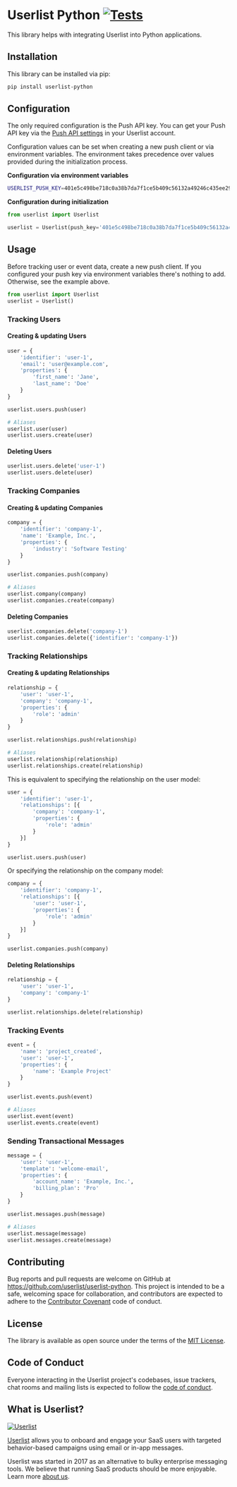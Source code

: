 # Userlist Python [![Tests](https://github.com/userlist/userlist-python/actions/workflows/test.yml/badge.svg)](https://github.com/userlist/userlist-python/actions/workflows/test.yml)

This library helps with integrating Userlist into Python applications.

## Installation

This library can be installed via pip:

```bash
pip install userlist-python
```

## Configuration

The only required configuration is the Push API key. You can get your Push API key via the [Push API settings](https://app.userlist.com/settings/push) in your Userlist account.

Configuration values can be set when creating a new push client or via environment variables. The environment takes precedence over values provided during the initialization process.

**Configuration via environment variables**

```bash
USERLIST_PUSH_KEY=401e5c498be718c0a38b7da7f1ce5b409c56132a49246c435ee296e07bf2be39
```

**Configuration during initialization**

```python
from userlist import Userlist

userlist = Userlist(push_key='401e5c498be718c0a38b7da7f1ce5b409c56132a49246c435ee296e07bf2be39')
```

## Usage

Before tracking user or event data, create a new push client. If you configured your push key via environment variables there's nothing to add. Otherwise, see the example above.

```python
from userlist import Userlist
userlist = Userlist()
```

### Tracking Users

#### Creating & updating Users

```python
user = {
    'identifier': 'user-1',
    'email': 'user@example.com',
    'properties': {
        'first_name': 'Jane',
        'last_name': 'Doe'
    }
}

userlist.users.push(user)

# Aliases
userlist.user(user)
userlist.users.create(user)
```

#### Deleting Users

```python
userlist.users.delete('user-1')
userlist.users.delete(user)
```

### Tracking Companies

#### Creating & updating Companies

```python
company = {
    'identifier': 'company-1',
    'name': 'Example, Inc.',
    'properties': {
        'industry': 'Software Testing'
    }
}

userlist.companies.push(company)

# Aliases
userlist.company(company)
userlist.companies.create(company)
```

#### Deleting Companies

```python
userlist.companies.delete('company-1')
userlist.companies.delete({'identifier': 'company-1'})
```

### Tracking Relationships

#### Creating & updating Relationships

```python
relationship = {
    'user': 'user-1',
    'company': 'company-1',
    'properties': {
        'role': 'admin'
    }
}

userlist.relationships.push(relationship)

# Aliases
userlist.relationship(relationship)
userlist.relationships.create(relationship)
```

This is equivalent to specifying the relationship on the user model:

```python
user = {
    'identifier': 'user-1',
    'relationships': [{
        'company': 'company-1',
        'properties': {
            'role': 'admin'
        }
    }]
}

userlist.users.push(user)
```

Or specifying the relationship on the company model:

```python
company = {
    'identifier': 'company-1',
    'relationships': [{
        'user': 'user-1',
        'properties': {
            'role': 'admin'
        }
    }]
}

userlist.companies.push(company)
```

#### Deleting Relationships

```python
relationship = {
    'user': 'user-1',
    'company': 'company-1'
}

userlist.relationships.delete(relationship)
```

### Tracking Events

```python
event = {
    'name': 'project_created',
    'user': 'user-1',
    'properties': {
        'name': 'Example Project'
    }
}

userlist.events.push(event)

# Aliases
userlist.event(event)
userlist.events.create(event)
```

### Sending Transactional Messages

```python
message = {
    'user': 'user-1',
    'template': 'welcome-email',
    'properties': {
        'account_name': 'Example, Inc.',
        'billing_plan': 'Pro'
    }
}

userlist.messages.push(message)

# Aliases
userlist.message(message)
userlist.messages.create(message)
```

## Contributing

Bug reports and pull requests are welcome on GitHub at https://github.com/userlist/userlist-python. This project is intended to be a safe, welcoming space for collaboration, and contributors are expected to adhere to the [Contributor Covenant](http://contributor-covenant.org) code of conduct.

## License

The library is available as open source under the terms of the [MIT License](http://opensource.org/licenses/MIT).

## Code of Conduct

Everyone interacting in the Userlist project's codebases, issue trackers, chat rooms and mailing lists is expected to follow the [code of conduct](https://github.com/userlist/userlist-python/blob/master/CODE_OF_CONDUCT.md).

## What is Userlist?

[![Userlist](https://userlist.com/images/external/userlist-logo-github.svg)](https://userlist.com/)

[Userlist](https://userlist.com/) allows you to onboard and engage your SaaS users with targeted behavior-based campaigns using email or in-app messages.

Userlist was started in 2017 as an alternative to bulky enterprise messaging tools. We believe that running SaaS products should be more enjoyable. Learn more [about us](https://userlist.com/about-us/).
